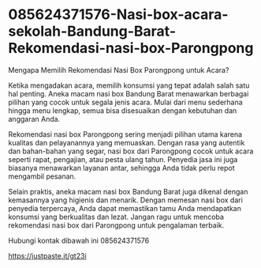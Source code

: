 # 085624371576-Nasi-box-acara-sekolah-Bandung-Barat-Rekomendasi-nasi-box-Parongpong

 Mengapa Memilih Rekomendasi Nasi Box Parongpong untuk Acara?

Ketika mengadakan acara, memilih konsumsi yang tepat adalah salah satu hal penting. Aneka macam nasi box Bandung Barat menawarkan berbagai pilihan yang cocok untuk segala jenis acara. Mulai dari menu sederhana hingga menu lengkap, semua bisa disesuaikan dengan kebutuhan dan anggaran Anda.

Rekomendasi nasi box Parongpong sering menjadi pilihan utama karena kualitas dan pelayanannya yang memuaskan. Dengan rasa yang autentik dan bahan-bahan yang segar, nasi box dari Parongpong cocok untuk acara seperti rapat, pengajian, atau pesta ulang tahun. Penyedia jasa ini juga biasanya menawarkan layanan antar, sehingga Anda tidak perlu repot mengambil pesanan.

Selain praktis, aneka macam nasi box Bandung Barat juga dikenal dengan kemasannya yang higienis dan menarik. Dengan memesan nasi box dari penyedia terpercaya, Anda dapat memastikan tamu Anda mendapatkan konsumsi yang berkualitas dan lezat. Jangan ragu untuk mencoba rekomendasi nasi box dari Parongpong untuk pengalaman terbaik.

Hubungi kontak dibawah ini
085624371576

https://justpaste.it/gt23i

